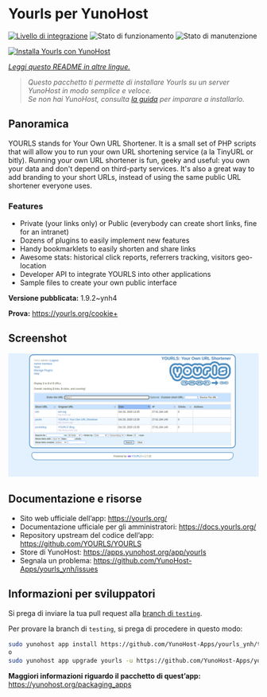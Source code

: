 <!--
N.B.: Questo README è stato automaticamente generato da <https://github.com/YunoHost/apps/tree/master/tools/readme_generator>
NON DEVE essere modificato manualmente.
-->

# Yourls per YunoHost

[![Livello di integrazione](https://dash.yunohost.org/integration/yourls.svg)](https://dash.yunohost.org/appci/app/yourls) ![Stato di funzionamento](https://ci-apps.yunohost.org/ci/badges/yourls.status.svg) ![Stato di manutenzione](https://ci-apps.yunohost.org/ci/badges/yourls.maintain.svg)

[![Installa Yourls con YunoHost](https://install-app.yunohost.org/install-with-yunohost.svg)](https://install-app.yunohost.org/?app=yourls)

*[Leggi questo README in altre lingue.](./ALL_README.md)*

> *Questo pacchetto ti permette di installare Yourls su un server YunoHost in modo semplice e veloce.*  
> *Se non hai YunoHost, consulta [la guida](https://yunohost.org/install) per imparare a installarlo.*

## Panoramica

YOURLS stands for Your Own URL Shortener. It is a small set of PHP scripts that will allow you to run your own URL shortening service (a la TinyURL or bitly).
Running your own URL shortener is fun, geeky and useful: you own your data and don't depend on third-party services. It's also a great way to add branding to your short URLs, instead of using the same public URL shortener everyone uses.

### Features

- Private (your links only) or Public (everybody can create short links, fine for an intranet)
- Dozens of plugins to easily implement new features
- Handy bookmarklets to easily shorten and share links
- Awesome stats: historical click reports, referrers tracking, visitors geo-location
- Developer API to integrate YOURLS into other applications
- Sample files to create your own public interface


**Versione pubblicata:** 1.9.2~ynh4

**Prova:** <https://yourls.org/cookie+>

## Screenshot

![Screenshot di Yourls](./doc/screenshots/p4.png)

## Documentazione e risorse

- Sito web ufficiale dell’app: <https://yourls.org/>
- Documentazione ufficiale per gli amministratori: <https://docs.yourls.org/>
- Repository upstream del codice dell’app: <https://github.com/YOURLS/YOURLS>
- Store di YunoHost: <https://apps.yunohost.org/app/yourls>
- Segnala un problema: <https://github.com/YunoHost-Apps/yourls_ynh/issues>

## Informazioni per sviluppatori

Si prega di inviare la tua pull request alla [branch di `testing`](https://github.com/YunoHost-Apps/yourls_ynh/tree/testing).

Per provare la branch di `testing`, si prega di procedere in questo modo:

```bash
sudo yunohost app install https://github.com/YunoHost-Apps/yourls_ynh/tree/testing --debug
o
sudo yunohost app upgrade yourls -u https://github.com/YunoHost-Apps/yourls_ynh/tree/testing --debug
```

**Maggiori informazioni riguardo il pacchetto di quest’app:** <https://yunohost.org/packaging_apps>
